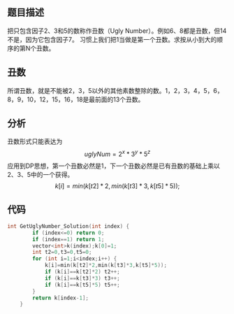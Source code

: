 ## 题目描述

把只包含因子2、3和5的数称作丑数（Ugly Number）。例如6、8都是丑数，但14不是，因为它包含因子7。 习惯上我们把1当做是第一个丑数。求按从小到大的顺序的第N个丑数。



## 丑数

所谓丑数，就是不能被2，3，5以外的其他素数整除的数。1，2，3，4，5，6，8，9，10，12，15，16，18是最前面的13个丑数。



## 分析

丑数形式只能表达为
$$
uglyNum = 2^x*3^y*5^z
$$
应用到DP思想，第一个丑数必然是1，下一个丑数必然是已有丑数的基础上乘以2、3、5中的一个获得。
$$
k[i]=min(k[t2]*2,min(k[t3]*3,k[t5]*5));
$$


## 代码

```c++
int GetUglyNumber_Solution(int index) {
        if (index<=0) return 0;
        if (index==1) return 1;
        vector<int>k(index);k[0]=1;
        int t2=0,t3=0,t5=0;
        for (int i=1;i<index;i++) {
            k[i]=min(k[t2]*2,min(k[t3]*3,k[t5]*5));
            if (k[i]==k[t2]*2) t2++;
            if (k[i]==k[t3]*3) t3++;
            if (k[i]==k[t5]*5) t5++;
        }
        return k[index-1];
    }
```

